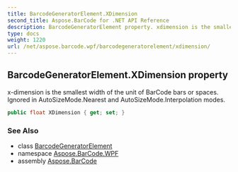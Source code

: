 ```yaml
---
title: BarcodeGeneratorElement.XDimension
second_title: Aspose.BarCode for .NET API Reference
description: BarcodeGeneratorElement property. xdimension is the smallest width of the unit of BarCode bars or spaces. Ignored in AutoSizeMode.Nearest and AutoSizeMode.Interpolation modes
type: docs
weight: 1220
url: /net/aspose.barcode.wpf/barcodegeneratorelement/xdimension/
---
```

## BarcodeGeneratorElement.XDimension property

x-dimension is the smallest width of the unit of BarCode bars or spaces. Ignored in AutoSizeMode.Nearest and AutoSizeMode.Interpolation modes.

```csharp
public float XDimension { get; set; }
```

### See Also

* class [BarcodeGeneratorElement](../)
* namespace [Aspose.BarCode.WPF](../../barcodegeneratorelement/)
* assembly [Aspose.BarCode](../../../)


